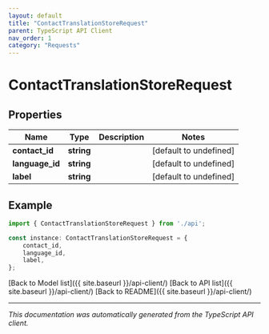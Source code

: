 ```yaml
---
layout: default
title: "ContactTranslationStoreRequest"
parent: TypeScript API Client
nav_order: 1
category: "Requests"
---
```


# ContactTranslationStoreRequest


## Properties

Name | Type | Description | Notes
------------ | ------------- | ------------- | -------------
**contact_id** | **string** |  | [default to undefined]
**language_id** | **string** |  | [default to undefined]
**label** | **string** |  | [default to undefined]

## Example

```typescript
import { ContactTranslationStoreRequest } from './api';

const instance: ContactTranslationStoreRequest = {
    contact_id,
    language_id,
    label,
};
```

[Back to Model list]({{ site.baseurl }}/api-client/) [Back to API list]({{ site.baseurl }}/api-client/) [Back to README]({{ site.baseurl }}/api-client/)


---

*This documentation was automatically generated from the TypeScript API client.*
